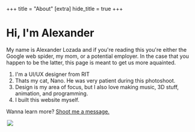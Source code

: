 +++
title = "About"
[extra]
hide_title = true
+++

<div class="grid large">
    <div class="padded">
        <h1>Hi, I'm Alexander</h1>
        <p>
            My name is Alexander Lozada and if you're reading this you're either the Google web spider, my mom, or a potential employer. In the case that you happen to be the latter, this page is meant to get us more aquainted. 
            <ol>
                <li> I'm a UI/UX designer from RIT </li>
                <li> Thats my cat, Nano.  He was very patient during this photoshoot. </li>
                <li> Design is my area of focus, but I also love making music, 3D stuff, animation, and programming. </li>
                <li> I built this website myself. </li>
            </ol>
            <p>Wanna learn more?  <a href="mailto:alexanderpaullozada@gmail.com">Shoot me a message.</a></p>
        </p>
    </div>
    <div> 
        <img src="/media/me.png" style="max-width: 500px; display: block; margin: 0 auto;"/>
    </div>
</div>

